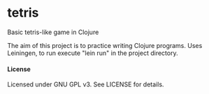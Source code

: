 tetris
======

Basic tetris-like game in Clojure

The aim of this project is to practice writing Clojure programs.
Uses Leiningen, to run execute "lein run" in the project directory.

#### License

Licensed under GNU GPL v3. See LICENSE for details.

